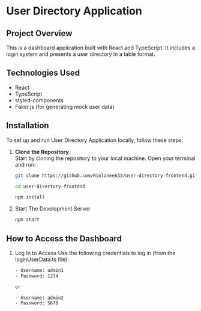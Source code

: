 # User Directory Application

## Project Overview

This is a dashboard application built with React and TypeScript. It includes a login system and presents a user directory in a table format.

## Technologies Used
- React
- TypeScript
- styled-components
- Faker.js (for generating mock user data)

## Installation

To set up and run User Directory Application locally, follow these steps:

1. **Clone the Repository**  
   Start by cloning the repository to your local machine. Open your terminal and run:
   ```bash
   git clone https://github.com/Rinlanee633/user-directory-frontend.git

   cd user-directory-frontend

   npm install

2. Start The Development Server
    ```bash
    npm start


## How to Access the Dashboard

1. Log In to Access
    Use the following credentials to log in (from the loginUserData.ts file):
    ```bash
    - Username: admin1
    - Password: 1234

    or

    - Username: admin2
    - Password: 5678